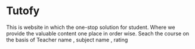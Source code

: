 # Tutofy
This is website in which the one-stop solution for student. 
Where we provide the valuable content one place in order wise.
Seach the course on the basis of Teacher name , subject name , rating
